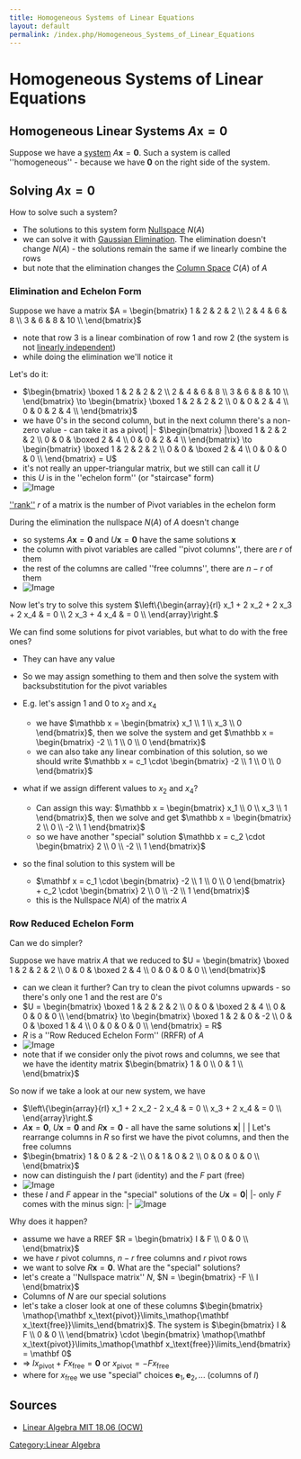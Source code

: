 ```yaml
---
title: Homogeneous Systems of Linear Equations
layout: default
permalink: /index.php/Homogeneous_Systems_of_Linear_Equations
---
```


# Homogeneous Systems of Linear Equations

## Homogeneous Linear Systems $A\mathbf x = \mathbf 0$
Suppose we have a [system](System_of_Linear_Equations) $A\mathbf x = \mathbf 0$. Such a system is called ''homogeneous'' - because we have $\mathbf 0$ on the right side of the system. 


## Solving $A\mathbf x = \mathbf 0$
How to solve such a system? 
- The solutions to this system form [Nullspace](Nullspace) $N(A)$
- we can solve it with [Gaussian Elimination](Gaussian_Elimination). The elimination doesn't change $N(A)$ - the solutions remain the same if we linearly combine the rows
- but note that the elimination changes the [Column Space](Column_Space) $C(A)$ of $A$ 


### Elimination and Echelon Form
Suppose we have a matrix $A = 
\begin{bmatrix}
1 & 2 & 2 & 2 \\ 
2 & 4 & 6 & 8 \\
3 & 6 & 8 & 10 \\
\end{bmatrix}$
- note that row 3 is a linear combination of row 1 and row 2 (the system is not [linearly independent](Linear_Independence))
- while doing the elimination we'll notice it 

Let's do it:
- $\begin{bmatrix}
\boxed 1 & 2 & 2 & 2 \\ 
2 & 4 & 6 & 8 \\
3 & 6 & 8 & 10 \\
\end{bmatrix} \to 
\begin{bmatrix}
\boxed 1 & 2 & 2 & 2 \\ 
0 & 0 & 2 & 4 \\
0 & 0 & 2 & 4 \\
\end{bmatrix}$
- we have 0's in the second column, but in the next column there's a non-zero value - can take it as a pivot|   |- $\begin{bmatrix} |\boxed 1 & 2 & 2 & 2 \\ 
0 & 0 & \boxed 2 & 4 \\
0 & 0 & 2 & 4 \\
\end{bmatrix} \to
\begin{bmatrix}
\boxed 1 & 2 & 2 & 2 \\ 
0 & 0 & \boxed 2 & 4 \\
0 & 0 & 0 & 0 \\
\end{bmatrix} = U$
- it's not really an upper-triangular matrix, but we still can call it $U$
- this $U$ is in the ''echelon form'' (or "staircase" form)
- <img src="http://habrastorage.org/files/fff/873/751/fff8737512334debaf8ae3f1878cd8b3.png" alt="Image">


[''rank''](Rank) $r$ of a matrix is the number of Pivot variables in the echelon form


During the elimination the nullspace $N(A)$ of $A$ doesn't change
- so systems $A\mathbf x = \mathbf 0$ and $U \mathbf x = \mathbf 0$ have the same solutions $\mathbf x$
- the column with pivot variables are called ''pivot columns'', there are $r$ of them 
- the rest of the columns are called ''free columns'', there are $n - r$ of them 
- <img src="http://habrastorage.org/files/fcb/1dc/c9e/fcb1dcc9e07345df9fd4c6624d8038a7.png" alt="Image">


Now let's try to solve this system 
$\left\{\begin{array}{rl}
x_1 + 2 x_2 + 2 x_3 + 2 x_4 & = 0 \\
2 x_3 + 4 x_4 & = 0 \\
\end{array}\right.$

We can find some solutions for pivot variables, but what to do with the free ones? 
- They can have any value
- So we may assign something to them and then solve the system with backsubstitution for the pivot variables

- E.g. let's assign 1 and 0 to $x_2$ and $x_4$
  - we have $\mathbb x = \begin{bmatrix}
x_1 \\ 1 \\ x_3 \\ 0
\end{bmatrix}$, then we solve the system and get $\mathbb x = \begin{bmatrix}
-2 \\ 1 \\ 0 \\ 0
\end{bmatrix}$
  - we can also take any linear combination of this solution, so we should write $\mathbb x = c_1 \cdot \begin{bmatrix}
-2 \\ 1 \\ 0 \\ 0 
\end{bmatrix}$
- what if we assign different values to $x_2$ and $x_4$?
  - Can assign this way: $\mathbb x = \begin{bmatrix}
x_1 \\ 0 \\ x_3 \\ 1
\end{bmatrix}$, then we solve and get $\mathbb x = \begin{bmatrix}
2 \\ 0 \\ -2 \\ 1
\end{bmatrix}$
  - so we have another "special" solution $\mathbb x = c_2 \cdot \begin{bmatrix}
2 \\ 0 \\ -2 \\ 1
\end{bmatrix}$
- so the final solution to this system will be 
  - $\mathbf x = c_1 \cdot \begin{bmatrix}
-2 \\ 1 \\ 0 \\ 0 
\end{bmatrix} + c_2 \cdot \begin{bmatrix}
2 \\ 0 \\ -2 \\ 1
\end{bmatrix}$
  - this is the Nullspace $N(A)$ of the matrix $A$


### Row Reduced Echelon Form
Can we do simpler? 

Suppose we have matrix $A$ that we reduced to $U = \begin{bmatrix}
\boxed 1 & 2 & 2 & 2 \\ 
0 & 0 & \boxed 2 & 4 \\
0 & 0 & 0 & 0 \\
\end{bmatrix}$ 
- can we clean it further? Can try to clean the pivot columns upwards - so there's only one 1 and the rest are 0's 
- $U = \begin{bmatrix}
\boxed 1 & 2 & 2 & 2 \\ 
0 & 0 & \boxed 2 & 4 \\
0 & 0 & 0 & 0 \\
\end{bmatrix} \to 
\begin{bmatrix}
\boxed 1 & 2 & 0 & -2 \\ 
0 & 0 & \boxed 1 & 4 \\
0 & 0 & 0 & 0 \\
\end{bmatrix} = R$
- $R$ is a ''Row Reduced Echelon Form'' (RRFR) of $A$ 
- <img src="http://habrastorage.org/files/d02/b71/666/d02b7166629a482fa5e29591cf5d6baf.png" alt="Image">
- note that if we consider only the pivot rows and columns, we see that we have the identity matrix $\begin{bmatrix}
1 & 0 \\
0 & 1 \\
\end{bmatrix}$



So now if we take a look at our new system, we have
- $\left\{\begin{array}{rl}
x_1 + 2 x_2 - 2 x_4 & = 0 \\
x_3 + 2 x_4 & = 0 \\
\end{array}\right.$
- $A \mathbf x = \mathbf 0$, $U \mathbf x = \mathbf 0$ and $R \mathbf x = \mathbf 0$ - all have the same solutions $\mathbf x$|   | |
Let's rearrange columns in $R$ so first we have the pivot columns, and then the free columns
- $\begin{bmatrix}
1 & 0 & 2 & -2 \\ 
0 & 1 & 0 & 2 \\
0 & 0 & 0 & 0 \\
\end{bmatrix}$
- now can distinguish the $I$ part (identity) and the $F$ part (free)
- <img src="http://habrastorage.org/files/13b/2e5/439/13b2e543918546ee99bb2ee4de2b5c9a.png" alt="Image">
- these $I$ and $F$ appear in the "special" solutions of the $U \mathbf x = \mathbf 0$|    |- only $F$ comes with the minus sign: |- <img src="http://habrastorage.org/files/e62/6bf/0a7/e626bf0a7f1946e2a60df299631aee40.png" alt="Image">


Why does it happen?
- assume we have a RREF $R = \begin{bmatrix}
I & F \\
0 & 0 \\
\end{bmatrix}$
- we have $r$ pivot columns, $n-r$ free columns and $r$ pivot rows
- we want to solve $R\mathbf x = \mathbf 0$. What are the "special" solutions?
- let's create a ''Nullspace matrix'' $N$, $N = \begin{bmatrix}
-F \\ I
\end{bmatrix}$
- Columns of $N$ are our special solutions
- let's take a closer look at one of these columns $\begin{bmatrix}
\mathop{\mathbf x_\text{pivot}}\limits_\mathop{\mathbf x_\text{free}}\limits_\end{bmatrix}$. The system is $\begin{bmatrix}
I & F \\
0 & 0 \\
\end{bmatrix} \cdot \begin{bmatrix}
\mathop{\mathbf x_\text{pivot}}\limits_\mathop{\mathbf x_\text{free}}\limits_\end{bmatrix} = \mathbf 0$ 
- $\Rightarrow$ $I  x_\text{pivot} + F x_\text{free} = \mathbf 0$ or $x_\text{pivot} = - F x_\text{free}$
- where for $x_\text{free}$ we use "special" choices $\mathbf e_1, \mathbf e_2, ...$ (columns of $I$)




## Sources
- [Linear Algebra MIT 18.06 (OCW)](Linear_Algebra_MIT_18.06_(OCW))

[Category:Linear Algebra](Category_Linear_Algebra)